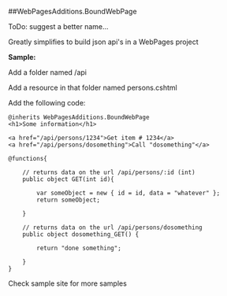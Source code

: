 ##WebPagesAdditions.BoundWebPage

ToDo: suggest a better name...

Greatly simplifies to build json api's in a WebPages project

**Sample:**

Add a folder named /api

Add a resource in that folder named persons.cshtml

Add the following code:

	@inherits WebPagesAdditions.BoundWebPage
	<h1>Some information</h1>

	<a href="/api/persons/1234">Get item # 1234</a>
	<a href="/api/persons/dosomething">Call "dosomething"</a>

	@functions{

		// returns data on the url /api/persons/:id (int)
		public object GET(int id){

			var someObject = new { id = id, data = "whatever" };
			return someObject;
           
		}

		// returns data on the url /api/persons/dosomething 
		public object dosomething_GET() {

			return "done something";
           
		}
	}

Check sample site for more samples